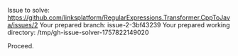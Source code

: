 Issue to solve: https://github.com/linksplatform/RegularExpressions.Transformer.CppToJava/issues/2
Your prepared branch: issue-2-3bf43239
Your prepared working directory: /tmp/gh-issue-solver-1757822149020

Proceed.